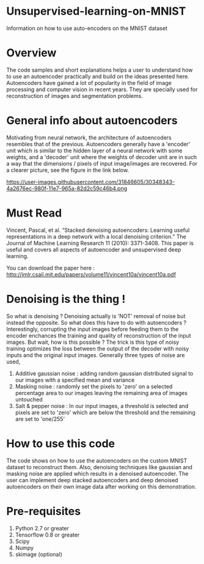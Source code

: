 # Unsupervised-learning-on-MNIST
Information on how to use auto-encoders on the MNIST dataset

# Overview
The code samples and short explanations helps a user to understand how to use an autoencoder practically and build on the ideas presented here. Autoencoders have gained a lot of popularity in the field of image processing and computer vision in recent years. They are specially used for reconstruction of images and segmentation problems.

# General info about autoencoders
Motivating from neural network, the architecture of autoencoders resembles that of the previous. Autoencoders generally have a 'encoder' unit which is similar to the hidden layer of a neural network with some weights, and a 'decoder' unit where the weights of decoder unit are in such a way that the dimensions / pixels of input image/images are recovered. For a clearer picture, see the figure in the link below.

https://user-images.githubusercontent.com/31846605/30348343-4a2676ec-980f-11e7-965a-82d2c59c46b4.png

# Must Read
Vincent, Pascal, et al. “Stacked denoising autoencoders: Learning useful representations in a deep network with a local denoising criterion.” The Journal of Machine Learning Research 11 (2010): 3371-3408. This paper is useful and covers all aspects of autoencoder and unsupervised deep learning.

You can download the paper here : http://jmlr.csail.mit.edu/papers/volume11/vincent10a/vincent10a.pdf

# Denoising is the thing !
So what is denoising ? Denoising actually is 'NOT' removal of noise but instead the opposite. So what does this have to do with autoencoders ? Interestingly, corrupting the input images before feeding them to the encoder enchances the training and quality of reconstruction of the input images. But wait, how is this possible ? The trick is this type of noisy training optimizes the loss between the output of the decoder with noisy inputs and the original input images. Generally three types of noise are used, 

1. Additive gaussian noise : adding random gaussian distributed signal to our images with a specified mean and variance
2. Masking noise : randomly set the pixels to 'zero' on a selected percentage area to our images leaving the remaining area of images untouched
3. Salt & pepper noise : In our input images, a threshold is selected and pixels are set to 'zero' which are below the threshold and the  remaining are set to 'one/255'

# How to use this code
The code shows on how to use the autoencoders on the custom MNIST dataset to reconstruct them. Also, denoising techniques like gaussian and masking noise are applied which results in a denoised autoencoder. The user can implement deep stacked autoencoders and deep denoised autoencoders on their own image data after working on this demonstration.

# Pre-requisites 
1. Python 2.7 or greater
2. Tensorflow 0.8 or greater
3. Scipy
4. Numpy
5. skimage (optional)
